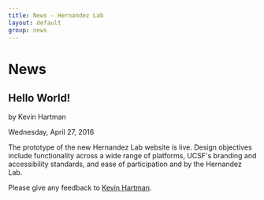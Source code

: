 ```yaml
---
title: News - Hernandez Lab
layout: default
group: news
---
```

# News

## Hello World!

by Kevin Hartman

Wednesday, April 27, 2016

The prototype of the new Hernandez Lab website is live.
Design objectives include functionality across a wide range of platforms,
UCSF's branding and accessibility standards, and ease of participation and
by the Hernandez Lab.

Please give any feedback to [Kevin Hartman](mailto:kevin.hartman@ucsf.edu).
